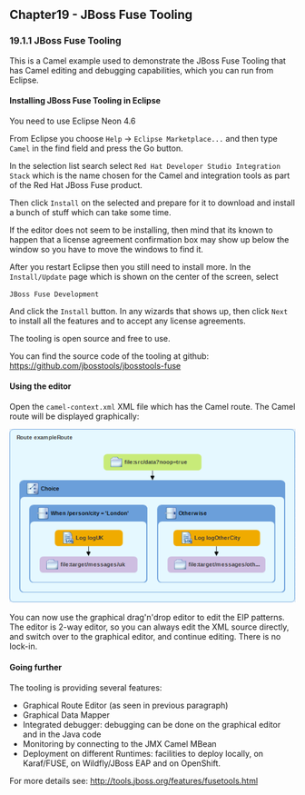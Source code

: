 Chapter19 - JBoss Fuse Tooling
------------------------------

### 19.1.1 JBoss Fuse Tooling

This is a Camel example used to demonstrate the JBoss Fuse Tooling that has Camel editing and debugging capabilities, which you can run from Eclipse.


#### Installing JBoss Fuse Tooling in Eclipse

You need to use Eclipse Neon 4.6

From Eclipse you choose `Help` -> `Eclipse Marketplace...`
  and then type `Camel` in the find field and press the Go button. 

In the selection list search select `Red Hat Developer Studio Integration Stack` which is the 
name chosen for the Camel and integration tools as part of the Red Hat JBoss Fuse product.

Then click `Install` on the selected and prepare for it to download and install a bunch of stuff which can take some time.

If the editor does not seem to be installing, then mind that its known to happen that a license agreement confirmation
box may show up below the window so you have to move the windows to find it.

After you restart Eclipse then you still need to install more. In the `Install/Update` page which is shown
on the center of the screen, select

    JBoss Fuse Development
    
And click the `Install` button. In any wizards that shows up, then click `Next` to install all the features
and to accept any license agreements.

The tooling is open source and free to use.

You can find the source code of the tooling at github: https://github.com/jbosstools/jbosstools-fuse
   
    
#### Using the editor

Open the `camel-context.xml` XML file which has the Camel route. The Camel route will be displayed graphically:

![Screenshot](img/camelRoute.png)

You can now use the graphical drag'n'drop editor to edit the EIP patterns.
The editor is 2-way editor, so you can always edit the XML source directly, and switch over
to the graphical editor, and continue editing. There is no lock-in.


#### Going further

The tooling is providing several features:
- Graphical Route Editor (as seen in previous paragraph)
- Graphical Data Mapper
- Integrated debugger: debugging can be done on the graphical editor and in the Java code
- Monitoring by connecting to the JMX Camel MBean
- Deployment on different Runtimes: facilities to deploy locally, on Karaf/FUSE, on Wildfly/JBoss EAP and on OpenShift.

For more details see: http://tools.jboss.org/features/fusetools.html

